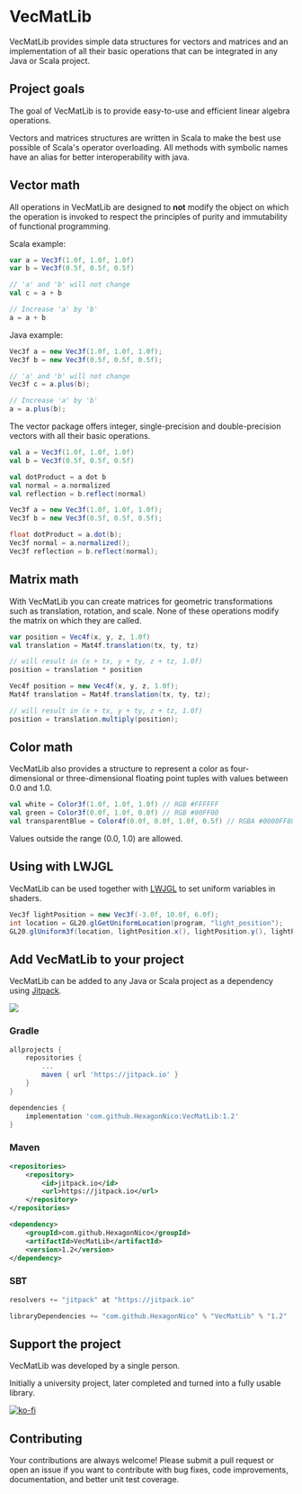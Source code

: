 
# VecMatLib

VecMatLib provides simple data structures for vectors and matrices and an implementation of all their basic operations that can be integrated in any Java or Scala project.

## Project goals

The goal of VecMatLib is to provide easy-to-use and efficient linear algebra operations.

Vectors and matrices structures are written in Scala to make the best use possible of Scala's operator overloading.
All methods with symbolic names have an alias for better interoperability with java.

## Vector math

All operations in VecMatLib are designed to **not** modify the object on which the operation is invoked to respect the principles of purity and immutability of functional programming.

Scala example:

```scala
var a = Vec3f(1.0f, 1.0f, 1.0f)
var b = Vec3f(0.5f, 0.5f, 0.5f)

// 'a' and 'b' will not change
val c = a + b

// Increase 'a' by 'b'
a = a + b
```

Java example:

```java
Vec3f a = new Vec3f(1.0f, 1.0f, 1.0f);
Vec3f b = new Vec3f(0.5f, 0.5f, 0.5f);

// 'a' and 'b' will not change
Vec3f c = a.plus(b);

// Increase 'a' by 'b'
a = a.plus(b);
```

The vector package offers integer, single-precision and double-precision vectors with all their basic operations.

```scala
val a = Vec3f(1.0f, 1.0f, 1.0f)
val b = Vec3f(0.5f, 0.5f, 0.5f)

val dotProduct = a dot b
val normal = a.normalized
val reflection = b.reflect(normal)
```

```java
Vec3f a = new Vec3f(1.0f, 1.0f, 1.0f);
Vec3f b = new Vec3f(0.5f, 0.5f, 0.5f);

float dotProduct = a.dot(b);
Vec3f normal = a.normalized();
Vec3f reflection = b.reflect(normal);
```

## Matrix math

With VecMatLib you can create matrices for geometric transformations such as translation, rotation, and scale.
None of these operations modify the matrix on which they are called.

```scala
var position = Vec4f(x, y, z, 1.0f)
val translation = Mat4f.translation(tx, ty, tz)

// will result in (x + tx, y + ty, z + tz, 1.0f)
position = translation * position
```

```java
Vec4f position = new Vec4f(x, y, z, 1.0f);
Mat4f translation = Mat4f.translation(tx, ty, tz);

// will result in (x + tx, y + ty, z + tz, 1.0f)
position = translation.multiply(position);
```

## Color math

VecMatLib also provides a structure to represent a color as four-dimensional or three-dimensional floating point tuples with values between 0.0 and 1.0.

```scala
val white = Color3f(1.0f, 1.0f, 1.0f) // RGB #FFFFFF
val green = Color3f(0.0f, 1.0f, 0.0f) // RGB #00FF00
val transparentBlue = Color4f(0.0f, 0.0f, 1.0f, 0.5f) // RGBA #0000FF88
```

Values outside the range (0.0, 1.0) are allowed.

## Using with LWJGL

VecMatLib can be used together with [LWJGL](https://lwjgl.org) to set uniform variables in shaders.

```java
Vec3f lightPosition = new Vec3f(-3.0f, 10.0f, 6.0f);
int location = GL20.glGetUniformLocation(program, "light_position");
GL20.glUniform3f(location, lightPosition.x(), lightPosition.y(), lightPosition.z());
```

## Add VecMatLib to your project

VecMatLib can be added to any Java or Scala project as a dependency using [Jitpack](https://jitpack.io/).

[![](https://jitpack.io/v/HexagonNico/VecMatLib.svg)](https://jitpack.io/#HexagonNico/VecMatLib)

### Gradle

```groovy
allprojects {
    repositories {
        ...
        maven { url 'https://jitpack.io' }
    }
}
```

```groovy
dependencies {
    implementation 'com.github.HexagonNico:VecMatLib:1.2'
}
```

### Maven

```xml
<repositories>
    <repository>
        <id>jitpack.io</id>
        <url>https://jitpack.io</url>
    </repository>
</repositories>
```

```xml
<dependency>
    <groupId>com.github.HexagonNico</groupId>
    <artifactId>VecMatLib</artifactId>
    <version>1.2</version>
</dependency>
```

### SBT

```sbt
resolvers += "jitpack" at "https://jitpack.io"
```

```sbt
libraryDependencies += "com.github.HexagonNico" % "VecMatLib" % "1.2"
```

## Support the project

VecMatLib was developed by a single person.

Initially a university project, later completed and turned into a fully usable library.

[![ko-fi](https://ko-fi.com/img/githubbutton_sm.svg)](https://ko-fi.com/X8X87EZ87)

## Contributing

Your contributions are always welcome! Please submit a pull request or open an issue if you want to contribute with bug fixes, code improvements, documentation, and better unit test coverage.
